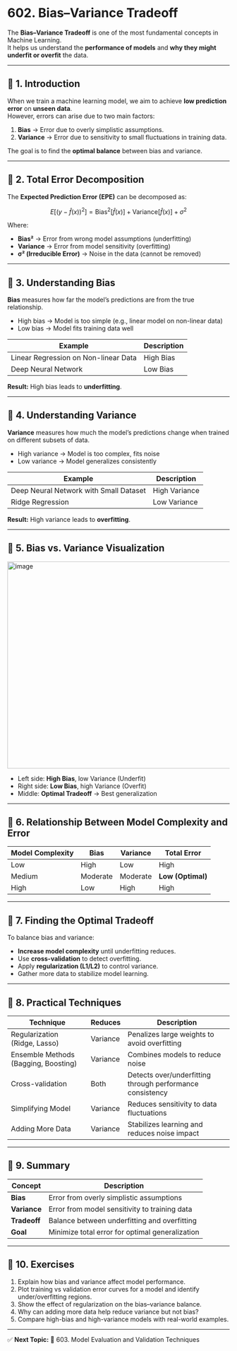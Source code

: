 # 602. Bias–Variance Tradeoff

The **Bias–Variance Tradeoff** is one of the most fundamental concepts in Machine Learning.  
It helps us understand the **performance of models** and **why they might underfit or overfit** the data.

---

## 🧩 1. Introduction

When we train a machine learning model, we aim to achieve **low prediction error** on **unseen data**.  
However, errors can arise due to two main factors:

1. **Bias** → Error due to overly simplistic assumptions.
2. **Variance** → Error due to sensitivity to small fluctuations in training data.

The goal is to find the **optimal balance** between bias and variance.

---

## 🔹 2. Total Error Decomposition

The **Expected Prediction Error (EPE)** can be decomposed as:

```math
E[(y - \hat{f}(x))^2] = \text{Bias}^2[\hat{f}(x)] + \text{Variance}[\hat{f}(x)] + \sigma^2
```

Where:
- **Bias²** → Error from wrong model assumptions (underfitting)
- **Variance** → Error from model sensitivity (overfitting)
- **σ² (Irreducible Error)** → Noise in the data (cannot be removed)

---

## 🔹 3. Understanding Bias

**Bias** measures how far the model’s predictions are from the true relationship.

- High bias → Model is too simple (e.g., linear model on non-linear data)
- Low bias → Model fits training data well

| Example | Description |
|----------|--------------|
| Linear Regression on Non-linear Data | High Bias |
| Deep Neural Network | Low Bias |

**Result:** High bias leads to **underfitting**.

---

## 🔹 4. Understanding Variance

**Variance** measures how much the model’s predictions change when trained on different subsets of data.

- High variance → Model is too complex, fits noise
- Low variance → Model generalizes consistently

| Example | Description |
|----------|--------------|
| Deep Neural Network with Small Dataset | High Variance |
| Ridge Regression | Low Variance |

**Result:** High variance leads to **overfitting**.

---

## 🔹 5. Bias vs. Variance Visualization

<img width="838" height="469" alt="image" src="https://github.com/user-attachments/assets/6470b7eb-ac06-4172-b1ee-75945614aad4" />

- Left side: **High Bias**, low Variance (Underfit)
- Right side: **Low Bias**, high Variance (Overfit)
- Middle: **Optimal Tradeoff** → Best generalization

---

## 🔹 6. Relationship Between Model Complexity and Error

| Model Complexity | Bias | Variance | Total Error |
|------------------|------|-----------|--------------|
| Low | High | Low | High |
| Medium | Moderate | Moderate | **Low (Optimal)** |
| High | Low | High | High |

---

## 🔹 7. Finding the Optimal Tradeoff

To balance bias and variance:
- **Increase model complexity** until underfitting reduces.
- Use **cross-validation** to detect overfitting.
- Apply **regularization (L1/L2)** to control variance.
- Gather more data to stabilize model learning.

---

## 🔹 8. Practical Techniques

| Technique | Reduces | Description |
|------------|----------|-------------|
| Regularization (Ridge, Lasso) | Variance | Penalizes large weights to avoid overfitting |
| Ensemble Methods (Bagging, Boosting) | Variance | Combines models to reduce noise |
| Cross-validation | Both | Detects over/underfitting through performance consistency |
| Simplifying Model | Variance | Reduces sensitivity to data fluctuations |
| Adding More Data | Variance | Stabilizes learning and reduces noise impact |

---

## 🔹 9. Summary

| Concept | Description |
|----------|--------------|
| **Bias** | Error from overly simplistic assumptions |
| **Variance** | Error from model sensitivity to training data |
| **Tradeoff** | Balance between underfitting and overfitting |
| **Goal** | Minimize total error for optimal generalization |

---

## 🧩 10. Exercises

1. Explain how bias and variance affect model performance.
2. Plot training vs validation error curves for a model and identify under/overfitting regions.
3. Show the effect of regularization on the bias–variance balance.
4. Why can adding more data help reduce variance but not bias?
5. Compare high-bias and high-variance models with real-world examples.

---

✅ **Next Topic:**
📘 603. Model Evaluation and Validation Techniques

